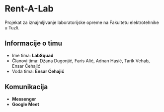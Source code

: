 # Rent-A-Lab

Projekat za iznajmljivanje laboratorijske opreme na Fakultetu elektrotehnike u Tuzli.

## Informacije o timu

- Ime tima: **LabSquad**
- Članovi tima: Džana Dugonjić, Faris Alić, Adnan Hasić, Tarik Vehab, Ensar Ćehajić
- Vođa tima: **Ensar Ćehajić**

## Komunikacija

- **Messenger**
- **Google Meet**
